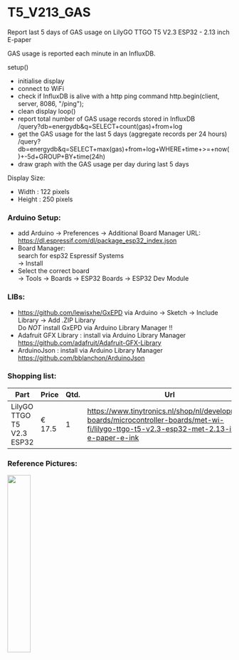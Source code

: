 # T5_V213_GAS
Report last 5 days of GAS usage on
LilyGO TTGO T5 V2.3 ESP32 - 2.13 inch E-paper

GAS usage is reported each minute in an InfluxDB.

setup()
- initialise display
- connect to WiFi
- check if InfluxDB is alive with a http ping command
  http.begin(client, server, 8086, "/ping");
- clean display
loop()
- report total number of GAS usage records stored in InfluxDB<br>
  /query?db=energydb&q=SELECT+count(gas)+from+log
- get the GAS usage for the last 5 days (aggregate records per 24 hours)<br>
  /query?db=energydb&q=SELECT+max(gas)+from+log+WHERE+time+>=+now()+-5d+GROUP+BY+time(24h)
- draw graph with the GAS usage per day during last 5 days

 Display Size:
 - Width : 122 pixels
 - Height : 250 pixels


### Arduino Setup:
- add Arduino -> Preferences -> Additional Board Manager URL:<br>
  https://dl.espressif.com/dl/package_esp32_index.json <br>
- Board Manager:<br>
  search for esp32 Espressif Systems<br>
  -> Install
- Select the correct board<br>
  -> Tools -> Boards -> ESP32 Boards -> ESP32 Dev Module
   
### LIBs:
- https://github.com/lewisxhe/GxEPD via Arduino -> Sketch -> Include Library -> Add .ZIP Library<br>
  Do _NOT_ install GxEPD via Arduino Library Manager !!
- Adafruit GFX Library : install via Arduino Library Manager
  https://github.com/adafruit/Adafruit-GFX-Library
- ArduinoJson : install via Arduino Library Manager
  https://github.com/bblanchon/ArduinoJson
  

### Shopping list:
Part|Price|Qtd.|Url
---|---|---|---
LilyGO TTGO T5 V2.3 ESP32 |€ 17.5|1|https://www.tinytronics.nl/shop/nl/development-boards/microcontroller-boards/met-wi-fi/lilygo-ttgo-t5-v2.3-esp32-met-2.13-inch-e-paper-e-ink

### Reference Pictures:
<img src="jpg/T5_V213_GAS.jpg" width="32%"/>

